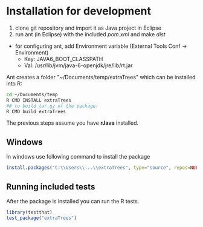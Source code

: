 Installation for development
============================

1. clone git repository and import it as Java project in Eclipse
2. run ant (in Eclipse) with the included *pom.xml* and make *dist*
  * for configuring ant, add Environment variable (External Tools Conf -> Environment)
     * Key: JAVA6_BOOT_CLASSPATH
     * Val: /usr/lib/jvm/java-6-openjdk/jre/lib/rt.jar

Ant creates a folder "~/Documents/temp/extraTrees" which can be installed into R:
```bash
cd ~/Documents/temp
R CMD INSTALL extraTrees
## to build tar.gz of the package:
R CMD build extraTrees  
```

The previous steps assume you have **rJava** installed.

## Windows
In windows use following command to install the package
```R
install.packages("C:\\Users\\...\\extraTrees", type="source", repos=NULL)
```

## Running included tests
After the package is installed you can run the R tests.
```R
library(testthat)
test_package("extraTrees")
```
 
